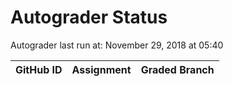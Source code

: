 # Autograder Status
Autograder last run at: November 29, 2018 at 05:40

| GitHub ID | Assignment | Graded Branch |
|-----------|------------|---------------|
